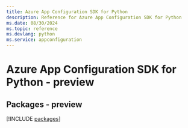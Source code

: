 ```yaml
---
title: Azure App Configuration SDK for Python
description: Reference for Azure App Configuration SDK for Python
ms.date: 08/30/2024
ms.topic: reference
ms.devlang: python
ms.service: appconfiguration
---
```

# Azure App Configuration SDK for Python - preview
## Packages - preview
[!INCLUDE [packages](app-configuration-index.md)]